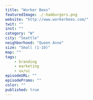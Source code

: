 ```yaml
---
title: "Worker Bees"
featuredImage: ./-hamburgers.png
website: "http://www.workerbees.com/"
twit: ""
inst: ""
category: "W"
city: "Seattle"
neighborhood: "Queen Anne"
size: "Small (1-10)"
map: ""
tags:
    - branding
    - marketing
    - ux/ui
episodeURL: ""
episodePromo: ""
color: ""
published: true
---
```


